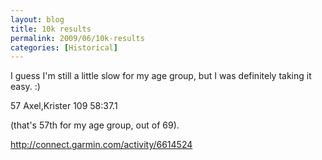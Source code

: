 ```yaml
---
layout: blog
title: 10k results
permalink: 2009/06/10k-results
categories: [Historical]
---
```


<p>I guess I'm still a little slow for my age group, but I was definitely taking it easy. :)</p>
<p>57 	Axel,Krister 	109 	58:37.1</p>
<p>(that's 57th for my age group, out of 69).</p>
<p><a href="http://connect.garmin.com/activity/6614524" title="http://connect.garmin.com/activity/6614524">http://connect.garmin.com/activity/6614524</a></p>
